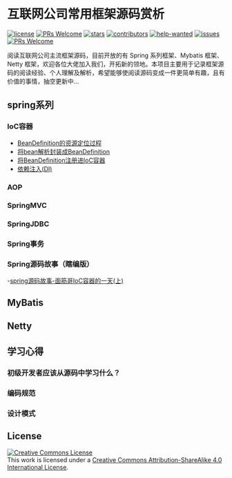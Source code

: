 # 互联网公司常用框架源码赏析
[![license](https://badgen.net/github/license/doocs/source-code-hunter?color=green)](https://github.com/doocs/source-code-hunter/blob/master/LICENSE)
[![PRs Welcome](https://badgen.net/badge/PRs/welcome/green)](http://makeapullrequest.com)
[![stars](https://badgen.net/github/stars/doocs/source-code-hunter)](https://github.com/doocs/source-code-hunter/stargazers)
[![contributors](https://badgen.net/github/contributors/doocs/source-code-hunter)](https://github.com/doocs/source-code-hunter/graphs/contributors)
[![help-wanted](https://badgen.net/github/label-issues/doocs/source-code-hunter/help%20wanted/open)](https://github.com/doocs/source-code-hunter/labels/help%20wanted)
[![issues](https://badgen.net/github/open-issues/doocs/source-code-hunter)](https://github.com/doocs/source-code-hunter/issues)
[![PRs Welcome](https://badgen.net/badge/PRs/welcome/green)](http://makeapullrequest.com)

阅读互联网公司主流框架源码，目前开放的有 Spring 系列框架、Mybatis 框架、Netty 框架，欢迎各位大佬加入我们，开拓新的领地。本项目主要用于记录框架源码的阅读经验、个人理解及解析，希望能够使阅读源码变成一件更简单有趣，且有价值的事情，抽空更新中...

## spring系列
### IoC容器
- [BeanDefinition的资源定位过程](/docs/Spring/IoC/一、BeanDefinition的资源定位过程.md)
- [将bean解析封装成BeanDefinition](/docs/Spring/IoC/二、将bean解析封装成BeanDefinition.md)
- [将BeanDefinition注册进IoC容器](/docs/Spring/IoC/三、将BeanDefinition注册进IoC容器.md)
- [依赖注入(DI)](/docs/Spring/IoC/四、依赖注入(DI).md)
### AOP

### SpringMVC

### SpringJDBC

### Spring事务

### Spring源码故事（瞎编版）
-[spring源码故事-面筋哥IoC容器的一天(上)](/docs/Spring/IoC/spring源码故事-面筋哥IoC容器的一天(上).md)

## MyBatis

## Netty

## 学习心得
### 初级开发者应该从源码中学习什么？

### 编码规范

### 设计模式

## License
<a rel="license" href="http://creativecommons.org/licenses/by-sa/4.0/"><img alt="Creative Commons License" style="border-width:0" src="https://i.creativecommons.org/l/by-sa/4.0/88x31.png" /></a><br />This work is licensed under a <a rel="license" href="http://creativecommons.org/licenses/by-sa/4.0/">Creative Commons Attribution-ShareAlike 4.0 International License</a>.